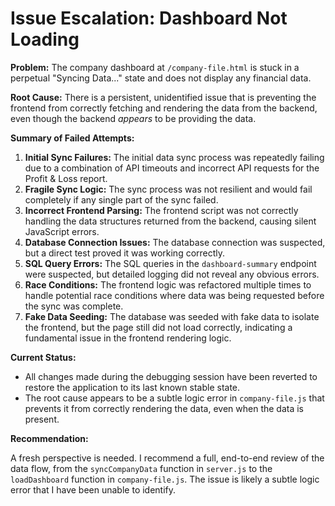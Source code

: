 # Issue Escalation: Dashboard Not Loading

**Problem:** The company dashboard at `/company-file.html` is stuck in a perpetual "Syncing Data..." state and does not display any financial data.

**Root Cause:** There is a persistent, unidentified issue that is preventing the frontend from correctly fetching and rendering the data from the backend, even though the backend *appears* to be providing the data.

**Summary of Failed Attempts:**

1.  **Initial Sync Failures:** The initial data sync process was repeatedly failing due to a combination of API timeouts and incorrect API requests for the Profit & Loss report.
2.  **Fragile Sync Logic:** The sync process was not resilient and would fail completely if any single part of the sync failed.
3.  **Incorrect Frontend Parsing:** The frontend script was not correctly handling the data structures returned from the backend, causing silent JavaScript errors.
4.  **Database Connection Issues:** The database connection was suspected, but a direct test proved it was working correctly.
5.  **SQL Query Errors:** The SQL queries in the `dashboard-summary` endpoint were suspected, but detailed logging did not reveal any obvious errors.
6.  **Race Conditions:** The frontend logic was refactored multiple times to handle potential race conditions where data was being requested before the sync was complete.
7.  **Fake Data Seeding:** The database was seeded with fake data to isolate the frontend, but the page still did not load correctly, indicating a fundamental issue in the frontend rendering logic.

**Current Status:**

*   All changes made during the debugging session have been reverted to restore the application to its last known stable state.
*   The root cause appears to be a subtle logic error in `company-file.js` that prevents it from correctly rendering the data, even when the data is present.

**Recommendation:**

A fresh perspective is needed. I recommend a full, end-to-end review of the data flow, from the `syncCompanyData` function in `server.js` to the `loadDashboard` function in `company-file.js`. The issue is likely a subtle logic error that I have been unable to identify.